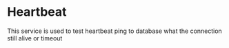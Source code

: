 # Heartbeat

This service is used to test heartbeat ping to database what the connection still alive or timeout
